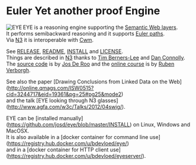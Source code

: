 # Euler Yet another proof Engine

<img align="left" src="https://josd.github.io/images/eye.png" alt="EYE"/> EYE is a reasoning engine supporting the [Semantic Web layers](http://www.w3.org/DesignIssues/diagrams/sweb-stack/2006a).<br/>
It performs semibackward reasoning and it supports [Euler paths](http://mathworld.wolfram.com/KoenigsbergBridgeProblem.html).<br/>
Via [N3](http://www.w3.org/TeamSubmission/n3/) it is interoperable with [Cwm](http://www.w3.org/2000/10/swap/doc/cwm).<br/>

See [RELEASE](https://github.com/josd/eye/blob/master/RELEASE), [README](https://github.com/josd/eye/blob/master/README), [INSTALL](https://github.com/josd/eye/blob/master/INSTALL) and [LICENSE](https://github.com/josd/eye/blob/master/LICENSE).<br/>
Things are described in [N3](http://www.w3.org/TeamSubmission/n3/) thanks to [Tim Berners-Lee](http://www.w3.org/People/Berners-Lee/) and [Dan Connolly](http://www.w3.org/People/Connolly/).<br/>
The [source code](https://github.com/josd/eye/blob/master/eye.prolog) is by [Jos De Roo](https://josd.github.io/) and the [online course](http://n3.restdesc.org/) is by [Ruben Verborgh](http://ruben.verborgh.org/).<br/>

See also the paper [Drawing Conclusions from Linked Data on the Web] (http://online.qmags.com/ISW0515?cid=3244717&eid=19361&pg=25#pg25&mode2)<br/>
and the talk [EYE looking through N3 glasses] (http://www.agfa.com/w3c/Talks/2012/04swig/).<br/>

EYE can be [installed manually] (https://github.com/josd/eye/blob/master/INSTALL) on Linux, Windows and MacOSX.<br/>
It is also available in a [docker container for command line use] (https://registry.hub.docker.com/u/bdevloed/eye/)<br/>
and in a [docker container for HTTP client use] (https://registry.hub.docker.com/u/bdevloed/eyeserver/).<br/>
